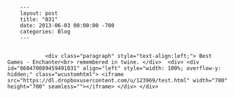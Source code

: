 
        ---
        layout: post
        title: "031"
        date: 2013-06-03 00:00:00 -700
        categories: Blog
        ---

        
				<div class="paragraph" style="text-align:left;"> Best Games - Enchanter<br> remembered in twine. </div>  <div> <div id="860470089459491031" align="left" style="width: 100%; overflow-y: hidden;" class="wcustomhtml"> <iframe src="https://dl.dropboxusercontent.com/u/123969/test.html" width="700" height="700" seamless=""></iframe> </div> </div> 

		
        